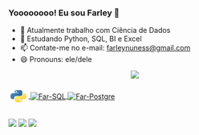 ### Yoooooooo! Eu sou Farley 👋

- 🔭 Atualmente trabalho com Ciência de Dados
- 🌱 Estudando Python, SQL, BI e Excel
- 📫 Contate-me no e-mail: farleynuness@gmail.com
- 😄 Pronouns: ele/dele

<div align="center">
  <a href="https://github.com/FarNunes">
  <img height="180em" src="https://github-readme-stats.vercel.app/api?username=FarNunes&show_icons=true&theme=dark&include_all_commits=true&count_private=true"/>
</div>
<div style="display: inline_block"><br>
  <img align="center" alt="Far-Python" height="30" width="40" src="https://raw.githubusercontent.com/devicons/devicon/master/icons/python/python-original.svg">
  <img align="center" alt="Far-SQL" height="30" width="40" src="https://cdn.jsdelivr.net/gh/devicons/devicon/icons/microsoftsqlserver/microsoftsqlserver-plain-wordmark.svg"/>
  <img align="center" alt="Far-Postgre" height="30" width="40" src="https://cdn.jsdelivr.net/gh/devicons/devicon/icons/postgresql/postgresql-plain-wordmark.svg">
</div>
  
  ##
  
<div>
<a href="https://www.instagram.com/farleynuness" target="_blank"><img src="https://img.shields.io/badge/-Instagram-%23E4405F?style=for-the-badge&logo=instagram&logoColor=white" target="_blank"></a>
<a href = "mailto:farleynuness@gmail.com"><img src="https://img.shields.io/badge/-Gmail-%23333?style=for-the-badge&logo=gmail&logoColor=white" target="_blank"></a>
<a href="https://www.linkedin.com/in/farley-nunes-21a02037" target="_blank"><img src="https://img.shields.io/badge/-LinkedIn-%230077B5?style=for-the-badge&logo=linkedin&logoColor=white" target="_blank"></a> 
 
</div>
  
